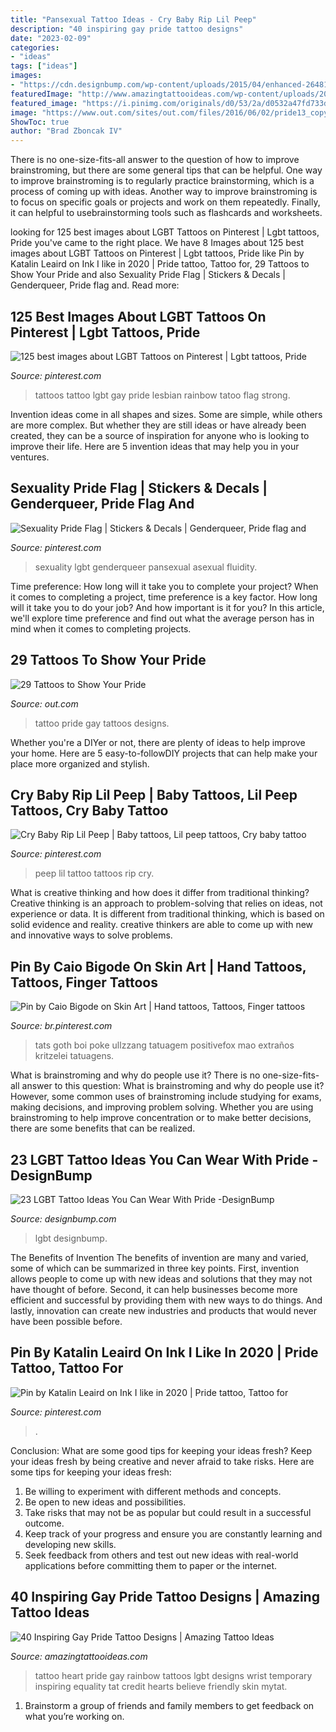 ```yaml
---
title: "Pansexual Tattoo Ideas - Cry Baby Rip Lil Peep"
description: "40 inspiring gay pride tattoo designs"
date: "2023-02-09"
categories:
- "ideas"
tags: ["ideas"]
images:
- "https://cdn.designbump.com/wp-content/uploads/2015/04/enhanced-26481-1427469833-15.jpg"
featuredImage: "http://www.amazingtattooideas.com/wp-content/uploads/2016/04/heart-wrist-tattoo.jpg"
featured_image: "https://i.pinimg.com/originals/d0/53/2a/d0532a47fd733db13a1861610bcdbf1d.jpg"
image: "https://www.out.com/sites/out.com/files/2016/06/02/pride13_copy.jpg"
ShowToc: true
author: "Brad Zboncak IV"
---
```



There is no one-size-fits-all answer to the question of how to improve brainstroming, but there are some general tips that can be helpful. One way to improve brainstroming is to regularly practice brainstorming, which is a process of coming up with ideas. Another way to improve brainstroming is to focus on specific goals or projects and work on them repeatedly. Finally, it can helpful to usebrainstorming tools such as flashcards and worksheets.

	

		
looking for 125 best images about LGBT Tattoos on Pinterest | Lgbt tattoos, Pride you've came to the right place. We have 8 Images about 125 best images about LGBT Tattoos on Pinterest | Lgbt tattoos, Pride like Pin by Katalin Leaird on Ink I like in 2020 | Pride tattoo, Tattoo for, 29 Tattoos to Show Your Pride and also Sexuality Pride Flag | Stickers &amp; Decals | Genderqueer, Pride flag and. Read more:
		
    
## 125 Best Images About LGBT Tattoos On Pinterest | Lgbt Tattoos, Pride

<img loading=lazy src="https://s-media-cache-ak0.pinimg.com/736x/4e/f3/69/4ef36959a7e7eee2b6f564342b0b68a0.jpg" onerror="this.onerror=null;this.src='https://tse1.mm.bing.net/th?id=OIP.ShK4Ef7fzAlLTc15YIBXvgHaJ4&amp;pid=15.1';" alt="125 best images about LGBT Tattoos on Pinterest | Lgbt tattoos, Pride">

_Source: pinterest.com_

>tattoos tattoo lgbt gay pride lesbian rainbow tatoo flag strong. 

	

Invention ideas come in all shapes and sizes. Some are simple, while others are more complex. But whether they are still ideas or have already been created, they can be a source of inspiration for anyone who is looking to improve their life. Here are 5 invention ideas that may help you in your ventures.

    
## Sexuality Pride Flag | Stickers &amp; Decals | Genderqueer, Pride Flag And

<img loading=lazy src="https://s-media-cache-ak0.pinimg.com/736x/37/de/1b/37de1b4ede2a439e4f228f5def2d23e8.jpg" onerror="this.onerror=null;this.src='https://tse4.mm.bing.net/th?id=OIP.V4cSosWh_uM8ED9bTvHyOwHaHa&amp;pid=15.1';" alt="Sexuality Pride Flag | Stickers &amp; Decals | Genderqueer, Pride flag and">

_Source: pinterest.com_

>sexuality lgbt genderqueer pansexual asexual fluidity. 

	

Time preference: How long will it take you to complete your project?
When it comes to completing a project, time preference is a key factor. How long will it take you to do your job? And how important is it for you? In this article, we'll explore time preference and find out what the average person has in mind when it comes to completing projects.

    
## 29 Tattoos To Show Your Pride

<img loading=lazy src="https://www.out.com/sites/out.com/files/2016/06/02/pride13_copy.jpg" onerror="this.onerror=null;this.src='https://tse1.mm.bing.net/th?id=OIP.FSBtXxNbdi719LOjmBlYbQHaFj&amp;pid=15.1';" alt="29 Tattoos to Show Your Pride">

_Source: out.com_

>tattoo pride gay tattoos designs. 

	

Whether you're a DIYer or not, there are plenty of ideas to help improve your home. Here are 5 easy-to-followDIY projects that can help make your place more organized and stylish.

    
## Cry Baby Rip Lil Peep | Baby Tattoos, Lil Peep Tattoos, Cry Baby Tattoo

<img loading=lazy src="https://i.pinimg.com/originals/ea/59/f4/ea59f4e15e7b48fa0b01377fe40ca4a9.jpg" onerror="this.onerror=null;this.src='https://tse1.mm.bing.net/th?id=OIP.d0uEOFtQAmTuTLWIqbB9cAHaHW&amp;pid=15.1';" alt="Cry Baby Rip Lil Peep | Baby tattoos, Lil peep tattoos, Cry baby tattoo">

_Source: pinterest.com_

>peep lil tattoo tattoos rip cry. 

	

What is creative thinking and how does it differ from traditional thinking?
Creative thinking is an approach to problem-solving that relies on ideas, not experience or data. It is different from traditional thinking, which is based on solid evidence and reality. creative thinkers are able to come up with new and innovative ways to solve problems.

    
## Pin By Caio Bigode On Skin Art | Hand Tattoos, Tattoos, Finger Tattoos

<img loading=lazy src="https://i.pinimg.com/736x/f9/1e/a1/f91ea1eac91dd0b43149ef6668a0c9ec.jpg" onerror="this.onerror=null;this.src='https://tse4.mm.bing.net/th?id=OIP.6x3Q0GJ25ua85xmAqleeWwHaHF&amp;pid=15.1';" alt="Pin by Caio Bigode on Skin Art | Hand tattoos, Tattoos, Finger tattoos">

_Source: br.pinterest.com_

>tats goth boi poke ullzzang tatuagem positivefox mao extraños kritzelei tatuagens. 

	

What is brainstroming and why do people use it?
There is no one-size-fits-all answer to this question: What is brainstroming and why do people use it? However, some common uses of brainstroming include studying for exams, making decisions, and improving problem solving. Whether you are using brainstroming to help improve concentration or to make better decisions, there are some benefits that can be realized.

    
## 23 LGBT Tattoo Ideas You Can Wear With Pride -DesignBump

<img loading=lazy src="https://cdn.designbump.com/wp-content/uploads/2015/04/enhanced-26481-1427469833-15.jpg" onerror="this.onerror=null;this.src='https://tse4.mm.bing.net/th?id=OIP.07epG1msrv9_JOr963sf1AHaEJ&amp;pid=15.1';" alt="23 LGBT Tattoo Ideas You Can Wear With Pride -DesignBump">

_Source: designbump.com_

>lgbt designbump. 

	

The Benefits of Invention
The benefits of invention are many and varied, some of which can be summarized in three key points. First, invention allows people to come up with new ideas and solutions that they may not have thought of before. Second, it can help businesses become more efficient and successful by providing them with new ways to do things. And lastly, innovation can create new industries and products that would never have been possible before.

    
## Pin By Katalin Leaird On Ink I Like In 2020 | Pride Tattoo, Tattoo For

<img loading=lazy src="https://i.pinimg.com/originals/d0/53/2a/d0532a47fd733db13a1861610bcdbf1d.jpg" onerror="this.onerror=null;this.src='https://tse1.mm.bing.net/th?id=OIP.b6feE5rIZX9so4QB82SGiAHaFc&amp;pid=15.1';" alt="Pin by Katalin Leaird on Ink I like in 2020 | Pride tattoo, Tattoo for">

_Source: pinterest.com_

>. 

	

Conclusion: What are some good tips for keeping your ideas fresh?
Keep your ideas fresh by being creative and never afraid to take risks. Here are some tips for keeping your ideas fresh:
1. Be willing to experiment with different methods and concepts.
2. Be open to new ideas and possibilities.
3. Take risks that may not be as popular but could result in a successful outcome. 
4. Keep track of your progress and ensure you are constantly learning and developing new skills. 
5. Seek feedback from others and test out new ideas with real-world applications before committing them to paper or the internet.

    
## 40 Inspiring Gay Pride Tattoo Designs | Amazing Tattoo Ideas

<img loading=lazy src="http://www.amazingtattooideas.com/wp-content/uploads/2016/04/heart-wrist-tattoo.jpg" onerror="this.onerror=null;this.src='https://tse1.mm.bing.net/th?id=OIP.lE44zUU1OJC8sYucgflHyQHaIX&amp;pid=15.1';" alt="40 Inspiring Gay Pride Tattoo Designs | Amazing Tattoo Ideas">

_Source: amazingtattooideas.com_

>tattoo heart pride gay rainbow tattoos lgbt designs wrist temporary inspiring equality tat credit hearts believe friendly skin mytat. 

	

1. Brainstorm a group of friends and family members to get feedback on what you’re working on.

